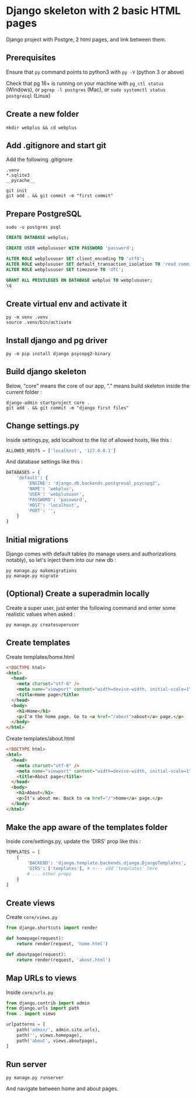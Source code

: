 # Django skeleton with 2 basic HTML pages

Django project with Postgre, 2 html pages, and link between them.

## Prerequisites

Ensure that `py` command points to python3 with `py -V` (python 3 or above)

Check that pg 16+ is running on your machine with `pg_ctl status` (Windows), or `pgrep -l postgres` (Mac), or `sudo systemctl status postgresql` (Linux)

## Create a new folder

```shell
mkdir webplus && cd webplus
```

## Add .gitignore and start git

Add the following .gitignore

```shell
.venv
*.sqlite3
__pycache__
```

```shell
git init
git add . && git commit -m "first commit"
```

## Prepare PostgreSQL

```shell
sudo -u postgres psql
```

```sql
CREATE DATABASE webplus;

CREATE USER webplususer WITH PASSWORD 'password';

ALTER ROLE webplususer SET client_encoding TO 'utf8';
ALTER ROLE webplususer SET default_transaction_isolation TO 'read committed';
ALTER ROLE webplususer SET timezone TO 'UTC';

GRANT ALL PRIVILEGES ON DATABASE webplus TO webplususer;
\q

```

## Create virtual env and activate it

```shell
py -m venv .venv
source .venv/bin/activate
```

## Install django and pg driver

```shell
py -m pip install django psycopg2-binary
```

## Build django skeleton

Below, "core" means the core of our app, "." means build skeleton inside the current folder :

```shell
django-admin startproject core .
git add . && git commit -m "django first files"
```

## Change settings.py

Inside settings.py, add localhost to the list of allowed hosts, like this :

```py
ALLOWED_HOSTS = ['localhost', '127.0.0.1']
```

And database settings like this :

```py
DATABASES = {
    'default': {
        'ENGINE': 'django.db.backends.postgresql_psycopg2',
        'NAME': 'webplus',
        'USER': 'webplususer',
        'PASSWORD': 'password',
        'HOST': 'localhost',
        'PORT': '',
    }
}
```

## Initial migrations

Django comes with default tables (to manage users and authorizations notably), so let's inject them into our new db :

```shell
py manage.py makemigrations
py manage.py migrate
```

## (Optional) Create a superadmin locally

Create a super user, just enter the following command and enter some realistic values when asked :

```shell
py manage.py createsuperuser
```

## Create templates

Create templates/home.html

```html
<!DOCTYPE html>
<html>
  <head>
    <meta charset="utf-8" />
    <meta name="viewport" content="width=device-width, initial-scale=1" />
    <title>Home page</title>
  </head>
  <body>
    <h1>Home</h1>
    <p>I'm the home page. Go to <a href="/about">about</a> page.</p>
  </body>
</html>
```

Create templates/about.html

```html
<!DOCTYPE html>
<html>
  <head>
    <meta charset="utf-8" />
    <meta name="viewport" content="width=device-width, initial-scale=1" />
    <title>About page</title>
  </head>
  <body>
    <h1>About</h1>
    <p>It's about me. Back to <a href="/">home</a> page.</p>
  </body>
</html>
```

## Make the app aware of the templates folder

Inside core/settings.py, update the 'DIRS' prop like this :

```python
TEMPLATES = [
    {
        'BACKEND': 'django.template.backends.django.DjangoTemplates',
        'DIRS': ['templates'], # <--- add 'templates' here
        # ... other props
    }
]
```

## Create views

Create `core/views.py`

```python
from django.shortcuts import render

def homepage(request):
    return render(request, 'home.html')

def aboutpage(request):
    return render(request, 'about.html')

```

## Map URLs to views

Inside `core/urls.py`

```python
from django.contrib import admin
from django.urls import path
from . import views

urlpatterns = [
    path('admin/', admin.site.urls),
    path('', views.homepage),
    path('about', views.aboutpage),
]
```

## Run server

```shell
py manage.py runserver
```

And navigate between home and about pages.
